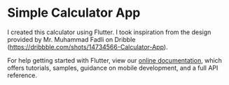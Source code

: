 # Simple Calculator App

I created this calculator using Flutter. I took inspiration from the design provided by Mr. Muhammad Fadli on Dribble (https://dribbble.com/shots/14734566-Calculator-App).


For help getting started with Flutter, view our
[online documentation](https://flutter.dev/docs), which offers tutorials,
samples, guidance on mobile development, and a full API reference.
